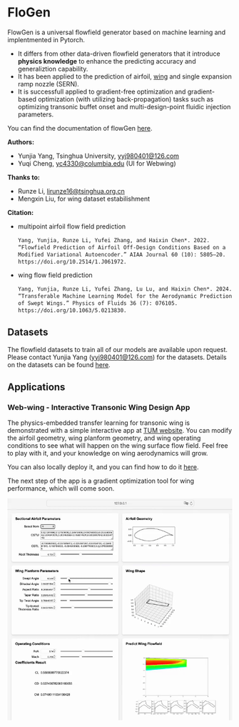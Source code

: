 
# FloGen

FlowGen is a universal flowfield generator based on machine learning and implentmented in Pytorch. 
- It differs from other data-driven flowfield generators that it introduce **physics knowledge** to enhance the predicting accuracy and generaliztion capability. 
- It has been applied to the prediction of airfoil, [wing](#web-wing---interactive-transonic-wing-design-app) and single expansion ramp nozzle (SERN).
- It is successfull applied to gradient-free optimization and gradient-based optimization (with utilizing back-propagation) tasks such as optimizing transonic buffet onset and multi-design-point fluidic injection parameters.

You can find the documentation of flowGen [here](https://flogen.readthedocs.io/en/latest/).

**Authors:** 

- Yunjia Yang, Tsinghua University, yyj980401@126.com
- Yuqi Cheng, yc4330@columbia.edu (UI for Webwing)

**Thanks to:** 

- Runze Li, lirunze16@tsinghua.org.cn
- Mengxin Liu, for wing dataset estabilishment

**Citation:**

- multipoint airfoil flow field prediction
    ```
    Yang, Yunjia, Runze Li, Yufei Zhang, and Haixin Chen*. 2022. “Flowfield Prediction of Airfoil Off-Design Conditions Based on a Modified Variational Autoencoder.” AIAA Journal 60 (10): 5805–20. https://doi.org/10.2514/1.J061972.
    ```

- wing flow field prediction
    ```
    Yang, Yunjia, Runze Li, Yufei Zhang, Lu Lu, and Haixin Chen*. 2024. “Transferable Machine Learning Model for the Aerodynamic Prediction of Swept Wings.” Physics of Fluids 36 (7): 076105. https://doi.org/10.1063/5.0213830.
    ```

## Datasets

The flowfield datasets to train all of our models are available upon request. Please contact Yunjia Yang (yyj980401@126.com) for the datasets. Details on the datasets can be found [here](https://flogen.readthedocs.io/en/latest/).

## Applications

### Web-wing - Interactive Transonic Wing Design App

The physics-embedded transfer learning for transonic wing is demonstrated with a simple interactive app at [TUM website](https://webwing.pbs.cit.tum.de/). You can modify the airfoil geometry, wing planform geometry, and wing operating conditions to see what will happen on the wing surface flow field. Feel free to play with it, and your knowledge on wing aerodynamics will grow.

You can also locally deploy it, and you can find how to do it [here](https://github.com/YangYunjia/webwing).

The next step of the app is a gradient optimization tool for wing performance, which will come soon.

![](docs/source/_static/images/webwing/webwing.gif)